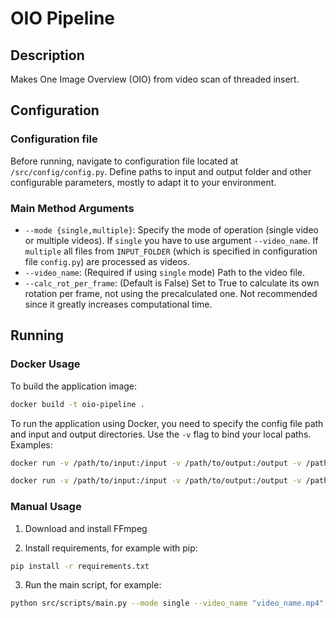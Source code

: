 # OIO Pipeline

## Description
Makes One Image Overview (OIO) from video scan of threaded insert.

## Configuration

### Configuration file
Before running, navigate to configuration file located at `/src/config/config.py`. Define paths to input and output folder and other configurable parameters, mostly to adapt it to your environment.

### Main Method Arguments
- `--mode {single,multiple}`: Specify the mode of operation (single video or multiple videos). If `single` you have to use argument `--video_name`. If `multiple` all files from `INPUT_FOLDER` (which is specified in configuration file `config.py`) are processed as videos.
- `--video_name`: (Required if using `single` mode) Path to the video file.
- `--calc_rot_per_frame`: (Default is False) Set to True to calculate its own rotation per frame, not using the precalculated one. Not recommended since it greatly increases computational time.

## Running
### Docker Usage
To build the application image:
```bash
docker build -t oio-pipeline .
```
To run the application using Docker, you need to specify the config file path and input and output directories. Use the `-v` flag to bind your local paths.
Examples:
```bash
docker run -v /path/to/input:/input -v /path/to/output:/output -v /path/to/config/config.py:/app/src/config/config.py oio-pipeline --mode multiple
```
```bash
docker run -v /path/to/input:/input -v /path/to/output:/output -v /path/to/config/config.py:/app/src/config/config.py oio-pipeline --mode single --video_name "video_name.mp4"
```

### Manual Usage
1. Download and install FFmpeg

2. Install requirements, for example with pip:
```bash
pip install -r requirements.txt
```
3. Run the main script, for example:
```bash
python src/scripts/main.py --mode single --video_name "video_name.mp4"
```
